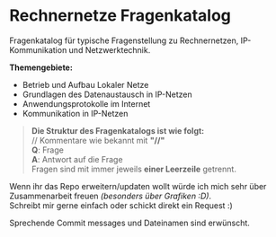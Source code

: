 # Rechnernetze Fragenkatalog
Fragenkatalog für typische Fragenstellung zu Rechnernetzen, IP-Kommunikation und Netzwerktechnik.

__Themengebiete:__
- Betrieb und Aufbau Lokaler Netze
- Grundlagen des Datenaustausch in IP-Netzen
- Anwendungsprotokolle im Internet
- Kommunikation in IP-Netzen

> __Die Struktur des Fragenkatalogs ist wie folgt:__\
// Kommentare wie bekannt mit **"//"**\
**Q**: Frage\
**A**: Antwort auf die Frage\
Fragen sind mit immer jeweils **einer Leerzeile** getrennt.

Wenn ihr das Repo erweitern/updaten wollt würde ich mich sehr über Zusammenarbeit freuen *(besonders über Grafiken :D)*.\
Schreibt mir gerne einfach oder schickt direkt ein Request :)

Sprechende Commit messages und Dateinamen sind erwünscht.
